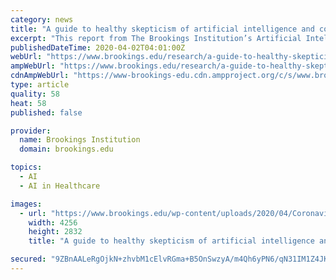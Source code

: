 ```yaml
---
category: news
title: "A guide to healthy skepticism of artificial intelligence and coronavirus"
excerpt: "This report from The Brookings Institution’s Artificial Intelligence and Emerging Technology (AIET) Initiative is part of “AI Governance,” a series that identifies key governance and norm issues related to AI and proposes policy remedies to address the complex challenges associated with emerging technologies. The COVID-19 outbreak has ..."
publishedDateTime: 2020-04-02T04:01:00Z
webUrl: "https://www.brookings.edu/research/a-guide-to-healthy-skepticism-of-artificial-intelligence-and-coronavirus/"
ampWebUrl: "https://www.brookings.edu/research/a-guide-to-healthy-skepticism-of-artificial-intelligence-and-coronavirus/amp/"
cdnAmpWebUrl: "https://www-brookings-edu.cdn.ampproject.org/c/s/www.brookings.edu/research/a-guide-to-healthy-skepticism-of-artificial-intelligence-and-coronavirus/amp/"
type: article
quality: 58
heat: 58
published: false

provider:
  name: Brookings Institution
  domain: brookings.edu

topics:
  - AI
  - AI in Healthcare

images:
  - url: "https://www.brookings.edu/wp-content/uploads/2020/04/Coronavirus_testing.jpg"
    width: 4256
    height: 2832
    title: "A guide to healthy skepticism of artificial intelligence and coronavirus"

secured: "9ZBnAALeRgOjkN+zhvbM1cElvRGma+B5OnSwzyA/m4Qh6yPN6/qN31IM1Z4JKAfUUswCQYR/MfIxivq+J8SPKotv03lDoMED9qVwMaXBXoJRRkPjfkAt9LwOtQbBmxo3D3vC+/IvA3N6GWc6Q3XLCdPcGQ9kAdsjXdD3MpmNVw7P2kDPbKcZ0vZW75U/aXh25w4O4lE+vMs8hvTh1o+iiobOflf/cdSYXtG291L5Q/DbJ45ykwRfIuyKsgBkbnsXpQMbU9wGkrf2+GgpQKnG8Og0+w6vRwCphD8OzyL/781FKxUasFbj3wJWOR40OKWTe//pU3u7XACOdPgk3b7M51QXi4PBdGXAPgd6Y1TEbOtqu0VPHp5qFwYGPdPQTvYOyl2z3EaXRCW253xtcYwibl/TWH6NHO+X705fYkw0MYG+Qq3qa6oBI27bnImOuvdA2iadfN5TYzZ8Itaz4a95Ukx+UlvKbZirkmplKgfwp9s=;ZWWVabh8RyrsQJnw5SLLqQ=="
---
```


